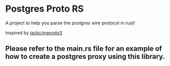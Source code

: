 # Postgres Proto RS

A project to help you parse the postgres wire protocol in rust!

Inspired by [jackc/pgproto3](https://github.com/jackc/pgproto3)

## Please refer to the main.rs file for an example of how to create a postgres proxy using this library.
